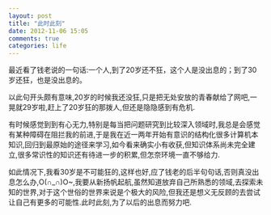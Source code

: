 ```yaml
---
layout: post
title: "此时此刻"
date: 2012-11-06 15:05
comments: true
categories: life
---
```


最近看了钱老说的一句话:一个人,到了20岁还不狂，这个人是没出息的；到了30岁还狂，也是没出息的。

以此句开头颇有意味,20岁的时候我还没狂,只是把无处安放的青春献给了网吧,一晃就29岁啦,赶上了20岁狂的那拨人,但还是隐隐感到有危机.

有时候感觉到到有心无力,特别是每当把问题研究到比较深入领域时,我总是会感觉有某种障碍在阻拦我的前进,于是我在近一两年开始有意识的结构化很多计算机本知识,回归到最原始的途径来学习,如今看来确实小有收获,但知识体系尚未完全建立,很多常识性的知识还有待进一步的积累,但怎奈环境一直不够给力.

如此情况下,我看30岁是不可能狂的,这样也好,应了钱老的后半句句话,否则真没出息怎么办,O(∩_∩)O~,我要从新扬帆起航,虽然知道放弃自己所熟悉的领域,去探索未知的世界,对于这个世俗的世界来说是个极大的风险,但我还是想义无反顾的去尝试让自己有更多的可能性.此时此刻,为了以后的出息而努力吧.

